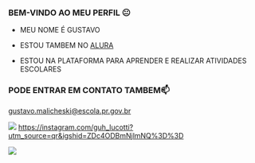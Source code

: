 ### BEM-VINDO AO MEU PERFIL 😐

- MEU NOME É GUSTAVO

- ESTOU TAMBEM NO [ALURA](https://www.alura.com.br)
- ESTOU NA PLATAFORMA PARA APRENDER E REALIZAR ATIVIDADES ESCOLARES




### PODE ENTRAR EM CONTATO TAMBEM📫 
  
gustavo.malicheski@escola.pr.gov.br

[![](https://img.shields.io/badge/Instagram-E4405F?style=for-the-badge&logo=instagram&logoColor=white)](https://www.instagram.com/aluraonline/) https://instagram.com/guh_lucotti?utm_source=qr&igshid=ZDc4ODBmNjlmNQ%3D%3D


![](https://media.tenor.com/Rg24TsjaduYAAAAd/ronaldo-cristiano-ronaldo.gif)
